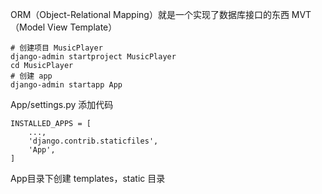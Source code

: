 ORM（Object-Relational Mapping）就是一个实现了数据库接口的东西
MVT（Model View Template）

```
# 创建项目 MusicPlayer
django-admin startproject MusicPlayer 
cd MusicPlayer
# 创建 app
django-admin startapp App
```
App/settings.py 添加代码
```
INSTALLED_APPS = [
	...,
    'django.contrib.staticfiles',
    'App',
]
```
App目录下创建 templates，static 目录

